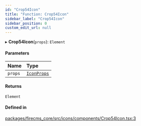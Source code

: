 ```yaml
---
id: "Crop54Icon"
title: "Function: Crop54Icon"
sidebar_label: "Crop54Icon"
sidebar_position: 0
custom_edit_url: null
---
```


▸ **Crop54Icon**(`props`): `Element`

#### Parameters

| Name | Type |
| :------ | :------ |
| `props` | [`IconProps`](../types/IconProps.md) |

#### Returns

`Element`

#### Defined in

[packages/firecms_core/src/icons/components/Crop54Icon.tsx:3](https://github.com/FireCMSco/firecms/blob/d45f3739/packages/firecms_core/src/icons/components/Crop54Icon.tsx#L3)
